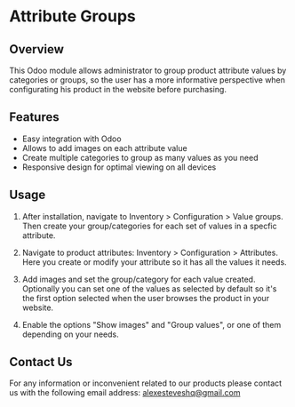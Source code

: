 Attribute Groups
================

Overview
--------

This Odoo module allows administrator to group product attribute values by categories or groups, 
so the user has a more informative perspective when configurating his product in the website before
 purchasing.

Features
--------

- Easy integration with Odoo
- Allows to add images on each attribute value
- Create multiple categories to group as many values as you need
- Responsive design for optimal viewing on all devices

Usage
-----

1. After installation, navigate to Inventory > Configuration > Value groups. Then create your 
group/categories for each set of values in a specfic attribute. 

2. Navigate to product attributes: Inventory > Configuration > Attributes. Here you create
or modify your attribute so it has all the values it needs.

3. Add images and set the group/category for each value created. Optionally you can set
one of the values as selected by default so it's the first option selected when the user 
browses the product in your website.

4. Enable the options "Show images" and "Group values", or one of them depending on your needs.


Contact Us
--------

For any information or inconvenient related to our products 
please contact us with the following email address: alexesteveshq@gmail.com 
